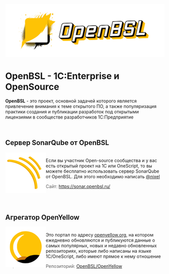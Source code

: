 <img src="https://github.com/OpenBSL/.github/raw/main/media/cover.png?v1">

# OpenBSL - 1C:Enterprise и OpenSource

**OpenBSL** - это проект, основной задачей которого является привлечение внимания к теме открытого ПО, а также популяризация практики создания и публикации разработок под открытыми лицензиями в сообществе разработчиков 1С:Предприятие

<br>

## Сервер SonarQube от OpenBSL
<img src="https://github.com/OpenBSL/.github/raw/main/media/Sonar.png?v4" width="128" align="left">
<br>Если вы участник Open-source сообщества и у вас есть открытый проект на 1С или OneScript, то вы можете бесплатно использовать сервер SonarQube от OpenBSL. Для этого необходимо написать <a href="https://t.me/nixel2007">@nixel</a>

> Сайт: <a href="https://sonar.openbsl.ru/">https://sonar.openbsl.ru/</a>

<br><br>

## Агрегатор OpenYellow
<img src="https://github.com/OpenBSL/.github/raw/main/media/openyellow.png?v2" width="128" align="left">
<br>Это портал по адресу <a href="https://openyellow.org">openyellow.org</a>, на котором ежедневно обновляются и публикуются данные о самых популярных, новых и недавно обновленных репозиториях, которые либо написаны на языке 1С/OneScript, либо имеют прямое к нему отношение <br>

> Репозиторий: <a href="https://github.com/OpenBSL/OpenYellow">OpenBSL/OpenYellow</a>

<br>


